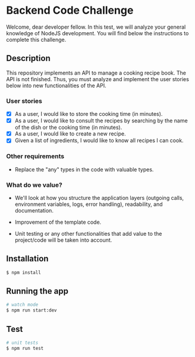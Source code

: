 # Backend Code Challenge

Welcome, dear developer fellow. In this test, we will analyze your general knowledge of NodeJS development. You will find below the instructions to complete this challenge.

## Description

This repository implements an API to manage a cooking recipe book. The API is not finished. Thus, you must analyze and implement the user stories below into new functionalities of the API.

### User stories

- [X]  As a user, I would like to store the cooking time (in minutes).
- [X]  As a user, I would like to consult the recipes by searching by the name of the dish or the cooking time (in minutes).
- [X]  As a user, I would like to create a new recipe. 
- [X]  Given a list of ingredients, I would like to know all recipes I can cook.

### Other requirements
- Replace the "any" types in the code with valuable types.

### What do we value?

- We'll look at how you structure the application layers (outgoing calls, environment variables, logs, error handling), readability, and documentation.

- Improvement of the template code.

- Unit testing or any other functionalities that add value to the project/code will be taken into account.

## Installation

```bash
$ npm install
```

## Running the app

```bash
# watch mode
$ npm run start:dev
```

## Test

```bash
# unit tests
$ npm run test

```
